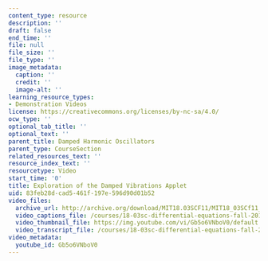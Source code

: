 ```yaml
---
content_type: resource
description: ''
draft: false
end_time: ''
file: null
file_size: ''
file_type: ''
image_metadata:
  caption: ''
  credit: ''
  image-alt: ''
learning_resource_types:
- Demonstration Videos
license: https://creativecommons.org/licenses/by-nc-sa/4.0/
ocw_type: ''
optional_tab_title: ''
optional_text: ''
parent_title: Damped Harmonic Oscillators
parent_type: CourseSection
related_resources_text: ''
resource_index_text: ''
resourcetype: Video
start_time: '0'
title: Exploration of the Damped Vibrations Applet
uid: 83feb28d-cad5-461f-197e-596d90d01b52
video_files:
  archive_url: http://archive.org/download/MIT18.03SCF11/MIT18_03SCf11_app6.mp4
  video_captions_file: /courses/18-03sc-differential-equations-fall-2011/7a2245ad015850289a7732472363989c_Gb5o6VNboV0.vtt
  video_thumbnail_file: https://img.youtube.com/vi/Gb5o6VNboV0/default.jpg
  video_transcript_file: /courses/18-03sc-differential-equations-fall-2011/ed489de45a1c053fd87f4baa37ea9a14_Gb5o6VNboV0.pdf
video_metadata:
  youtube_id: Gb5o6VNboV0
---
```

